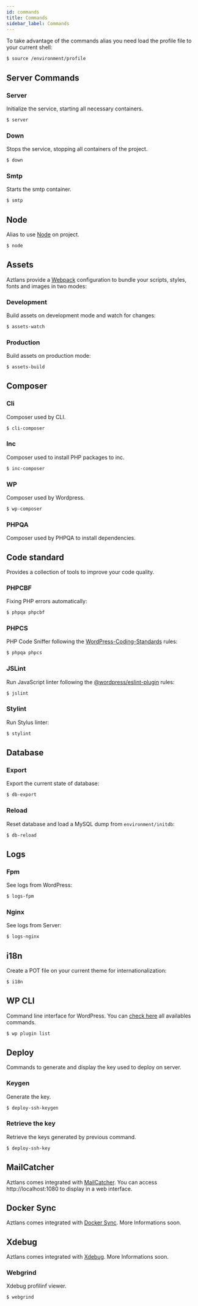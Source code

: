 ```yaml
---
id: commands
title: Commands
sidebar_label: Commands
---
```


To take advantage of the commands alias you need load the profile file to your current shell:

```bash
$ source /environment/profile
```

## Server Commands

### Server
Initialize the service, starting all necessary containers.

```bash
$ server
```

### Down
Stops the service, stopping all containers of the project.

```bash
$ down
```

### Smtp
Starts the smtp container.

```bash
$ smtp
```

## Node
Alias to use [Node](https://nodejs.org/en/) on project.

```bash
$ node
```

## Assets
Aztlans provide a [Webpack](https://webpack.js.org/) configuration to bundle your scripts, styles, fonts and images in two modes:


### Development
Build assets on development mode and watch for changes:

```bash
$ assets-watch
```

### Production
Build assets on production mode:

```bash
$ assets-build
```

## Composer

### Cli
Composer used by CLI.

```bash
$ cli-composer
```

### Inc
Composer used to install PHP packages to inc.

```bash
$ inc-composer
```

### WP
Composer used by Wordpress.

```bash
$ wp-composer
```

### PHPQA
Composer used by PHPQA to install dependencies.

## Code standard
Provides a collection of tools to improve your code quality.

### PHPCBF
Fixing PHP errors automatically:

```bash
$ phpqa phpcbf
```

### PHPCS
PHP Code Sniffer following the [WordPress-Coding-Standards](https://github.com/WordPress/WordPress-Coding-Standards) rules:

```bash
$ phpqa phpcs
```

### JSLint
Run JavaScript linter following the [@wordpress/eslint-plugin](https://www.npmjs.com/package/@wordpress/eslint-plugin) rules:

```bash
$ jslint
```

### Stylint
Run Stylus linter:

```bash
$ stylint
```

## Database

### Export
Export the current state of database:

```bash
$ db-export
```

### Reload
Reset database and load a MySQL dump from `environment/initdb`:

```bash
$ db-reload
```

## Logs
### Fpm
See logs from WordPress:

```bash
$ logs-fpm
```

### Nginx
See logs from Server:

```bash
$ logs-nginx
```

## i18n
Create a POT file on your current theme for internationalization:

```bash
$ i18n
```

## WP CLI
Command line interface for WordPress. You can [check here](https://developer.wordpress.org/cli/commands/) all availables commands.

```bash
$ wp plugin list
```

## Deploy
Commands to generate and display the key used to deploy on server.

### Keygen
Generate the key.

```bash
$ deploy-ssh-keygen
```

### Retrieve the key
Retrieve the keys generated by previous command.

```bash
$ deploy-ssh-key
```

## MailCatcher
Aztlans comes integrated with [MailCatcher](https://mailcatcher.me/). You can access http://localhost:1080 to display in a web interface.

## Docker Sync
Aztlans comes integrated with [Docker Sync](http://docker-sync.io/). More Informations soon.

## Xdebug
Aztlans comes integrated with [Xdebug](https://xdebug.org/). More Informations soon.

### Webgrind
Xdebug profilinf viewer.

```bash
$ webgrind
```
